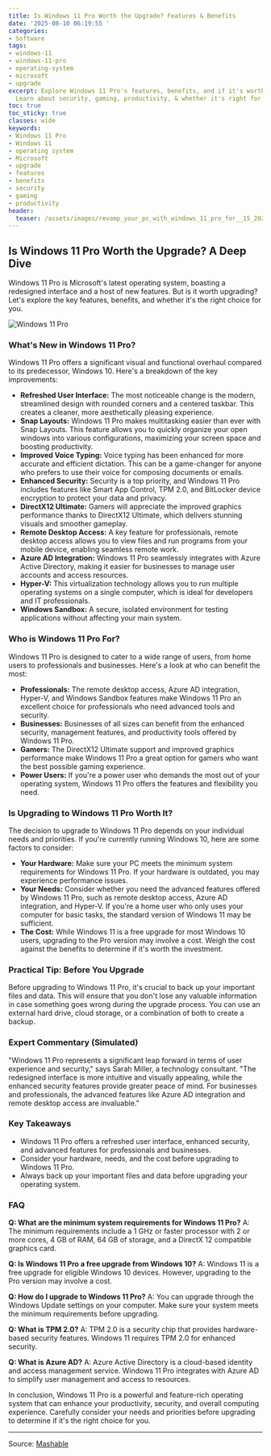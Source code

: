 ```yaml
---
title: Is Windows 11 Pro Worth the Upgrade? Features & Benefits
date: '2025-08-10 06:19:55 '
categories:
- Software
tags:
- windows-11
- windows-11-pro
- operating-system
- microsoft
- upgrade
excerpt: Explore Windows 11 Pro's features, benefits, and if it's worth upgrading.
  Learn about security, gaming, productivity, & whether it's right for you.
toc: true
toc_sticky: true
classes: wide
keywords:
- Windows 11 Pro
- Windows 11
- operating system
- Microsoft
- upgrade
- features
- benefits
- security
- gaming
- productivity
header:
  teaser: /assets/images/revamp_your_pc_with_windows_11_pro_for__15_20250810061955.jpg
---
```


## Is Windows 11 Pro Worth the Upgrade? A Deep Dive

Windows 11 Pro is Microsoft's latest operating system, boasting a redesigned interface and a host of new features. But is it worth upgrading? Let's explore the key features, benefits, and whether it's the right choice for you.

![Windows 11 Pro](https://helios-i.mashable.com/imagery/articles/048C27I7C4NLTwjmGc5YgPL/hero-image.jpg)

### What's New in Windows 11 Pro?

Windows 11 Pro offers a significant visual and functional overhaul compared to its predecessor, Windows 10. Here's a breakdown of the key improvements:

*   **Refreshed User Interface:** The most noticeable change is the modern, streamlined design with rounded corners and a centered taskbar. This creates a cleaner, more aesthetically pleasing experience.
*   **Snap Layouts:** Windows 11 Pro makes multitasking easier than ever with Snap Layouts. This feature allows you to quickly organize your open windows into various configurations, maximizing your screen space and boosting productivity.
*   **Improved Voice Typing:** Voice typing has been enhanced for more accurate and efficient dictation. This can be a game-changer for anyone who prefers to use their voice for composing documents or emails.
*   **Enhanced Security:** Security is a top priority, and Windows 11 Pro includes features like Smart App Control, TPM 2.0, and BitLocker device encryption to protect your data and privacy.
*   **DirectX12 Ultimate:** Gamers will appreciate the improved graphics performance thanks to DirectX12 Ultimate, which delivers stunning visuals and smoother gameplay.
*   **Remote Desktop Access:** A key feature for professionals, remote desktop access allows you to view files and run programs from your mobile device, enabling seamless remote work.
*   **Azure AD Integration:** Windows 11 Pro seamlessly integrates with Azure Active Directory, making it easier for businesses to manage user accounts and access resources.
*   **Hyper-V:** This virtualization technology allows you to run multiple operating systems on a single computer, which is ideal for developers and IT professionals.
*   **Windows Sandbox:** A secure, isolated environment for testing applications without affecting your main system.

### Who is Windows 11 Pro For?

Windows 11 Pro is designed to cater to a wide range of users, from home users to professionals and businesses. Here's a look at who can benefit the most:

*   **Professionals:** The remote desktop access, Azure AD integration, Hyper-V, and Windows Sandbox features make Windows 11 Pro an excellent choice for professionals who need advanced tools and security.
*   **Businesses:** Businesses of all sizes can benefit from the enhanced security, management features, and productivity tools offered by Windows 11 Pro.
*   **Gamers:** The DirectX12 Ultimate support and improved graphics performance make Windows 11 Pro a great option for gamers who want the best possible gaming experience.
*   **Power Users:** If you're a power user who demands the most out of your operating system, Windows 11 Pro offers the features and flexibility you need.

### Is Upgrading to Windows 11 Pro Worth It?

The decision to upgrade to Windows 11 Pro depends on your individual needs and priorities. If you're currently running Windows 10, here are some factors to consider:

*   **Your Hardware:** Make sure your PC meets the minimum system requirements for Windows 11 Pro. If your hardware is outdated, you may experience performance issues.
*   **Your Needs:** Consider whether you need the advanced features offered by Windows 11 Pro, such as remote desktop access, Azure AD integration, and Hyper-V. If you're a home user who only uses your computer for basic tasks, the standard version of Windows 11 may be sufficient.
*   **The Cost:** While Windows 11 is a free upgrade for most Windows 10 users, upgrading to the Pro version may involve a cost. Weigh the cost against the benefits to determine if it's worth the investment.

### Practical Tip: Before You Upgrade

Before upgrading to Windows 11 Pro, it's crucial to back up your important files and data. This will ensure that you don't lose any valuable information in case something goes wrong during the upgrade process. You can use an external hard drive, cloud storage, or a combination of both to create a backup.

### Expert Commentary (Simulated)

"Windows 11 Pro represents a significant leap forward in terms of user experience and security," says Sarah Miller, a technology consultant. "The redesigned interface is more intuitive and visually appealing, while the enhanced security features provide greater peace of mind. For businesses and professionals, the advanced features like Azure AD integration and remote desktop access are invaluable."

### Key Takeaways

*   Windows 11 Pro offers a refreshed user interface, enhanced security, and advanced features for professionals and businesses.
*   Consider your hardware, needs, and the cost before upgrading to Windows 11 Pro.
*   Always back up your important files and data before upgrading your operating system.

### FAQ

**Q: What are the minimum system requirements for Windows 11 Pro?**
A: The minimum requirements include a 1 GHz or faster processor with 2 or more cores, 4 GB of RAM, 64 GB of storage, and a DirectX 12 compatible graphics card.

**Q: Is Windows 11 Pro a free upgrade from Windows 10?**
A: Windows 11 is a free upgrade for eligible Windows 10 devices. However, upgrading to the Pro version may involve a cost.

**Q: How do I upgrade to Windows 11 Pro?**
A: You can upgrade through the Windows Update settings on your computer. Make sure your system meets the minimum requirements before upgrading.

**Q: What is TPM 2.0?**
A: TPM 2.0 is a security chip that provides hardware-based security features. Windows 11 requires TPM 2.0 for enhanced security.

**Q: What is Azure AD?**
A: Azure Active Directory is a cloud-based identity and access management service. Windows 11 Pro integrates with Azure AD to simplify user management and access to resources.

In conclusion, Windows 11 Pro is a powerful and feature-rich operating system that can enhance your productivity, security, and overall computing experience. Carefully consider your needs and priorities before upgrading to determine if it's the right choice for you.

---

Source: [Mashable](https://mashable.com/uk/deals/aug-10-microsoft-windows-11)